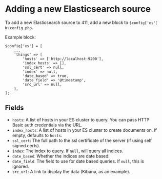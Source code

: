 Adding a new Elasticsearch source
=================================

To add a new Elasticsearch source to 411, add a new block to `$config['es']` in `config.php`.

Example block:
```
$config['es'] = [
    ...
    'things' => [
        'hosts' => ['http://localhost:9200'],
        'index_hosts' => [],
        'ssl_cert' => null,
        'index' => null,
        'date_based' => true,
        'date_field' => '@timestamp',
        'src_url' => null,
    ],
];
```


Fields
------

- `hosts`: A list of hosts in your ES cluster to query. You can pass HTTP Basic auth credentials via the URL.
- `index_hosts`: A list of hosts in your ES cluster to create documents on. If empty, defaults to `hosts`.
- `ssl_cert`: The full path to the ssl certificate of the server (if using self signed certs).
- `index`: The index to query. If `null`, will query all indices.
- `date_based`: Whether the indices are date based.
- `date_field`: The field to use for date based queries. If `null`, this is ignored.
- `src_url`: A link to display the data (Kibana, as an example).
